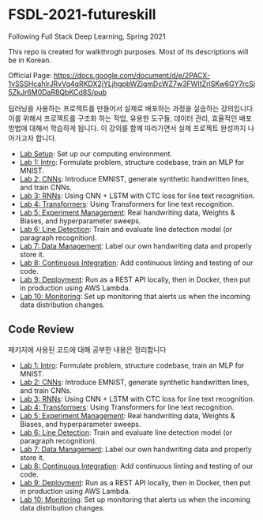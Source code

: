 # FSDL-2021-futureskill
Following Full Stack Deep Learning, Spring 2021

This repo is created for walkthrogh purposes.
Most of its descriptions will be in Korean. 

Official Page: https://docs.google.com/document/d/e/2PACX-1vSSSHcahlrJRvVq4qRKDX2jYLjhgpbWZjqmDcWZ7w3FWItZrlSKw6GY7rcSj5ZkJr6M0DaR8QbKCd8S/pub

딥러닝을 사용하는 프로젝트를 만들어서 실제로 배포하는 과정을 실습하는 강의입니다. 이를 위해서 프로젝트를 구조화 하는 작업, 유용한 도구들, 데이터 관리, 효율적인 배포 방법에 대해서 학습하게 됩니다. 이 강의를 함께 따라가면서 실제 프로젝트 완성까지 나아가고자 합니다. 


- [Lab Setup](setup/readme.md): Set up our computing environment.
- [Lab 1: Intro](lab1/readme.md): Formulate problem, structure codebase, train an MLP for MNIST.
- [Lab 2: CNNs](lab2/readme.md): Introduce EMNIST, generate synthetic handwritten lines, and train CNNs.
- [Lab 3: RNNs](lab3/readme.md): Using CNN + LSTM with CTC loss for line text recognition.
- [Lab 4: Transformers](lab4/readme.md): Using Transformers for line text recognition.
- [Lab 5: Experiment Management](lab5/readme.md): Real handwriting data, Weights & Biases, and hyperparameter sweeps.
- [Lab 6: Line Detection](lab5/readme.md): Train and evaluate line detection model (or paragraph recognition).
- [Lab 7: Data Management](lab6/readme.md): Label our own handwriting data and properly store it.
- [Lab 8: Continuous Integration](lab7/readme.md): Add continuous linting and testing of our code.
- [Lab 9: Deployment](lab8/readme.md): Run as a REST API locally, then in Docker, then put in production using AWS Lambda.
- [Lab 10: Monitoring](lab10/readme.md): Set up monitoring that alerts us when the incoming data distribution changes.

## Code Review
패키지에 사용된 코드에 대해 공부한 내용은 정리합니다
- [Lab 1: Intro](lab1/codereview.md): Formulate problem, structure codebase, train an MLP for MNIST.
- [Lab 2: CNNs](lab2/codereview.md): Introduce EMNIST, generate synthetic handwritten lines, and train CNNs.
- [Lab 3: RNNs](lab3/codereview.md): Using CNN + LSTM with CTC loss for line text recognition.
- [Lab 4: Transformers](lab4/codereview.md): Using Transformers for line text recognition.
- [Lab 5: Experiment Management](lab5/codereview.md): Real handwriting data, Weights & Biases, and hyperparameter sweeps.
- [Lab 6: Line Detection](lab5/codereview.md): Train and evaluate line detection model (or paragraph recognition).
- [Lab 7: Data Management](lab6/codereview.md): Label our own handwriting data and properly store it.
- [Lab 8: Continuous Integration](lab7/codereview.md): Add continuous linting and testing of our code.
- [Lab 9: Deployment](lab8/codereview.md): Run as a REST API locally, then in Docker, then put in production using AWS Lambda.
- [Lab 10: Monitoring](lab10/codereview.md): Set up monitoring that alerts us when the incoming data distribution changes.



